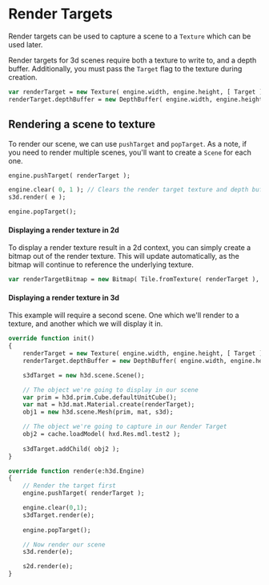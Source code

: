 # Render Targets

Render targets can be used to capture a scene to a `Texture` which can be used later. 

Render targets for 3d scenes require both a texture to write to, and a depth buffer. Additionally, you must pass the `Target` flag to the texture during creation.

```haxe
var renderTarget = new Texture( engine.width, engine.height, [ Target ] );
renderTarget.depthBuffer = new DepthBuffer( engine.width, engine.height );
```

## Rendering a scene to texture

To render our scene, we can use `pushTarget` and `popTarget`. As a note, if you need to render multiple scenes, you'll want to create a `Scene` for each one.

```haxe
engine.pushTarget( renderTarget );

engine.clear( 0, 1 ); // Clears the render target texture and depth buffer
s3d.render( e );

engine.popTarget();
```

#### Displaying a render texture in 2d

To display a render texture result in a 2d context, you can simply create a bitmap out of the render texture. This will update automatically, as the bitmap will continue to reference the underlying texture.

```haxe
var renderTargetBitmap = new Bitmap( Tile.fromTexture( renderTarget ), s2d );
```

#### Displaying a render texture in 3d

This example will require a second scene. One which we'll render to a texture, and another which we will display it in.

```haxe
override function init() 
{
	renderTarget = new Texture( engine.width, engine.height, [ Target ] );
	renderTarget.depthBuffer = new DepthBuffer( engine.width, engine.height );

	s3dTarget = new h3d.scene.Scene();

	// The object we're going to display in our scene
	var prim = h3d.prim.Cube.defaultUnitCube();
	var mat = h3d.mat.Material.create(renderTarget);	
	obj1 = new h3d.scene.Mesh(prim, mat, s3d);

	// The object we're going to capture in our Render Target
	obj2 = cache.loadModel( hxd.Res.mdl.test2 );
	
	s3dTarget.addChild( obj2 );
}

override function render(e:h3d.Engine) 
{
	// Render the target first
	engine.pushTarget( renderTarget );

	engine.clear(0,1);
	s3dTarget.render(e);
	
	engine.popTarget();

	// Now render our scene
	s3d.render(e);

	s2d.render(e);   
}
```